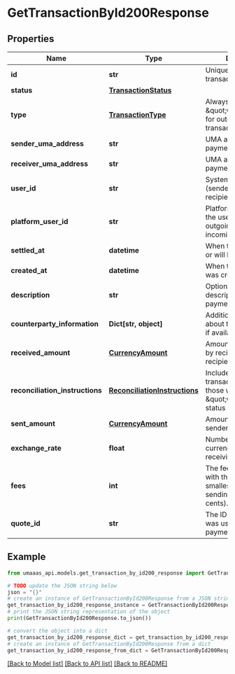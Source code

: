 # GetTransactionById200Response


## Properties

Name | Type | Description | Notes
------------ | ------------- | ------------- | -------------
**id** | **str** | Unique identifier for the transaction | 
**status** | [**TransactionStatus**](TransactionStatus.md) |  | 
**type** | [**TransactionType**](TransactionType.md) | Always \&quot;OUTGOING\&quot; for outgoing transactions | 
**sender_uma_address** | **str** | UMA address of the payment sender | 
**receiver_uma_address** | **str** | UMA address of the payment recipient | 
**user_id** | **str** | System ID of the user (sender for outgoing, recipient for incoming) | 
**platform_user_id** | **str** | Platform-specific ID of the user (sender for outgoing, recipient for incoming) | 
**settled_at** | **datetime** | When the payment was or will be settled | [optional] 
**created_at** | **datetime** | When the transaction was created | [optional] 
**description** | **str** | Optional memo or description for the payment | [optional] 
**counterparty_information** | **Dict[str, object]** | Additional information about the counterparty, if available | [optional] 
**received_amount** | [**CurrencyAmount**](CurrencyAmount.md) | Amount to be received by recipient in the recipient&#39;s currency | 
**reconciliation_instructions** | [**ReconciliationInstructions**](ReconciliationInstructions.md) | Included for all transactions except those with \&quot;CREATED\&quot; status | [optional] 
**sent_amount** | [**CurrencyAmount**](CurrencyAmount.md) | Amount sent in the sender&#39;s currency | 
**exchange_rate** | **float** | Number of sending currency units per receiving currency unit. | [optional] 
**fees** | **int** | The fees associated with the quote in the smallest unit of the sending currency (eg. cents). | [optional] 
**quote_id** | **str** | The ID of the quote that was used to trigger this payment | [optional] 

## Example

```python
from umaaas_api.models.get_transaction_by_id200_response import GetTransactionById200Response

# TODO update the JSON string below
json = "{}"
# create an instance of GetTransactionById200Response from a JSON string
get_transaction_by_id200_response_instance = GetTransactionById200Response.from_json(json)
# print the JSON string representation of the object
print(GetTransactionById200Response.to_json())

# convert the object into a dict
get_transaction_by_id200_response_dict = get_transaction_by_id200_response_instance.to_dict()
# create an instance of GetTransactionById200Response from a dict
get_transaction_by_id200_response_from_dict = GetTransactionById200Response.from_dict(get_transaction_by_id200_response_dict)
```
[[Back to Model list]](../README.md#documentation-for-models) [[Back to API list]](../README.md#documentation-for-api-endpoints) [[Back to README]](../README.md)


